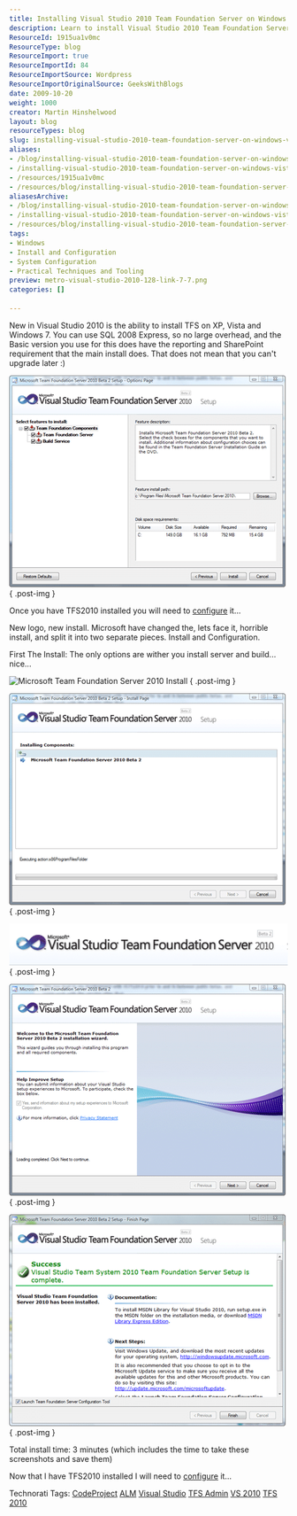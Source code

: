```yaml
---
title: Installing Visual Studio 2010 Team Foundation Server on Windows Vista in 3 minutes
description: Learn to install Visual Studio 2010 Team Foundation Server on Windows Vista in just 3 minutes. Simplify your setup with our step-by-step guide!
ResourceId: 1915ua1v0mc
ResourceType: blog
ResourceImport: true
ResourceImportId: 84
ResourceImportSource: Wordpress
ResourceImportOriginalSource: GeeksWithBlogs
date: 2009-10-20
weight: 1000
creator: Martin Hinshelwood
layout: blog
resourceTypes: blog
slug: installing-visual-studio-2010-team-foundation-server-on-windows-vista-in-3-minutes
aliases:
- /blog/installing-visual-studio-2010-team-foundation-server-on-windows-vista-in-3-minutes
- /installing-visual-studio-2010-team-foundation-server-on-windows-vista-in-3-minutes
- /resources/1915ua1v0mc
- /resources/blog/installing-visual-studio-2010-team-foundation-server-on-windows-vista-in-3-minutes
aliasesArchive:
- /blog/installing-visual-studio-2010-team-foundation-server-on-windows-vista-in-3-minutes
- /installing-visual-studio-2010-team-foundation-server-on-windows-vista-in-3-minutes
- /resources/blog/installing-visual-studio-2010-team-foundation-server-on-windows-vista-in-3-minutes
tags:
- Windows
- Install and Configuration
- System Configuration
- Practical Techniques and Tooling
preview: metro-visual-studio-2010-128-link-7-7.png
categories: []

---
```

New in Visual Studio 2010 is the ability to install TFS on XP, Vista and Windows 7. You can use SQL 2008 Express, so no large overhead, and the Basic version you use for this does have the reporting and SharePoint requirement that the main install does. That does not mean that you can't upgrade later :)

![image](images/InstallingVisualStudio2010TeamFoundation_B5ED-image_-6-6.png)
{ .post-img }

Once you have TFS2010 installed you will need to [configure](http://blog.hinshelwood.com/archive/2009/10/20/configuring-visual-studio-2010-team-foundation-server-on-vista-in.aspx) it...

New logo, new install. Microsoft have changed the, lets face it, horrible install, and split it into two separate pieces. Install and Configuration.

First The Install: The only options are wither you install server and build... nice...

![Microsoft Team Foundation Server 2010 Install](images/InstallingVisualStudio2010TeamFoundation_B5ED-image_1.png)
{ .post-img }

![Microsoft Team Foundation Server 2010 Install - Start Page](images/InstallingVisualStudio2010TeamFoundation_B5ED-image_-2-2-2.png)
{ .post-img }

![Microsoft Team Foundation Server 2010 Install - Options Page](images/InstallingVisualStudio2010TeamFoundation_B5ED-image_-3-3-3.png)
{ .post-img }

![Microsoft Team Foundation Server 2010 Install - Install Page](images/InstallingVisualStudio2010TeamFoundation_B5ED-image_-4-4-4.png)
{ .post-img }

![Microsoft Team Foundation Server 2010 Install - Finish Page](images/InstallingVisualStudio2010TeamFoundation_B5ED-image_-5-5-5.png)
{ .post-img }

Total install time: 3 minutes (which includes the time to take these screenshots and save them)

Now that I have TFS2010 installed I will need to [configure](http://blog.hinshelwood.com/archive/2009/10/20/configuring-visual-studio-2010-team-foundation-server-on-vista-in.aspx) it...

Technorati Tags: [CodeProject](http://technorati.com/tags/CodeProject) [ALM](http://technorati.com/tags/ALM) [Visual Studio](http://technorati.com/tags/Visual+Studio) [TFS Admin](http://technorati.com/tags/TFS+Admin) [VS 2010](http://technorati.com/tags/VS+2010) [TFS 2010](http://technorati.com/tags/TFS+2010)
